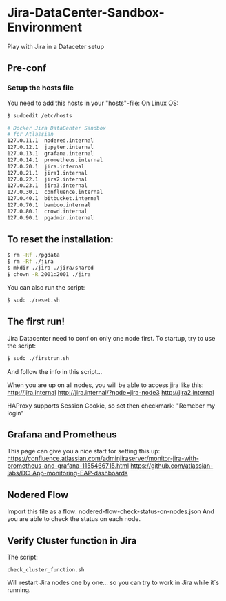# Jira-DataCenter-Sandbox-Environment
Play with Jira in a Dataceter setup

## Pre-conf
### Setup the hosts file
You need to add this hosts in your "hosts"-file:
On Linux OS:
```bash
$ sudoedit /etc/hosts
```

```bash
# Docker Jira DataCenter Sandbox
# for Atlassian
127.0.11.1  nodered.internal
127.0.12.1  jupyter.internal
127.0.13.1  grafana.internal
127.0.14.1  prometheus.internal
127.0.20.1  jira.internal
127.0.21.1  jira1.internal
127.0.22.1  jira2.internal
127.0.23.1  jira3.internal
127.0.30.1  confluence.internal
127.0.40.1  bitbucket.internal
127.0.70.1  bamboo.internal
127.0.80.1  crowd.internal
127.0.90.1  pgadmin.internal
```

## To reset the installation:
````bash
$ rm -Rf ./pgdata
$ rm -Rf ./jira
$ mkdir ./jira ./jira/shared 
$ chown -R 2001:2001 ./jira
````
You can also run the script:
````bash
$ sudo ./reset.sh
````
## The first run!
Jira Datacenter need to conf on only one node first.
To startup, try to use the script:
````bash
$ sudo ./firstrun.sh
````
And follow the info in this script...

When you are up on all nodes, you will be able to access jira like this:
http://jira.internal
http://jira.internal/?node=jira-node3
http://jira2.internal

HAProxy supports Session Cookie, so set then checkmark: "Remeber my login"

## Grafana and Prometheus
This page can give you a nice start for setting this up:
https://confluence.atlassian.com/adminjiraserver/monitor-jira-with-prometheus-and-grafana-1155466715.html
https://github.com/atlassian-labs/DC-App-monitoring-EAP-dashboards

## Nodered Flow
Import this file as a flow: nodered-flow-check-status-on-nodes.json
And you are able to check the status on each node.


## Verify Cluster function in Jira
The script:
````
check_cluster_function.sh
````
Will restart Jira nodes one by one... so you can try to work in Jira while it´s running.